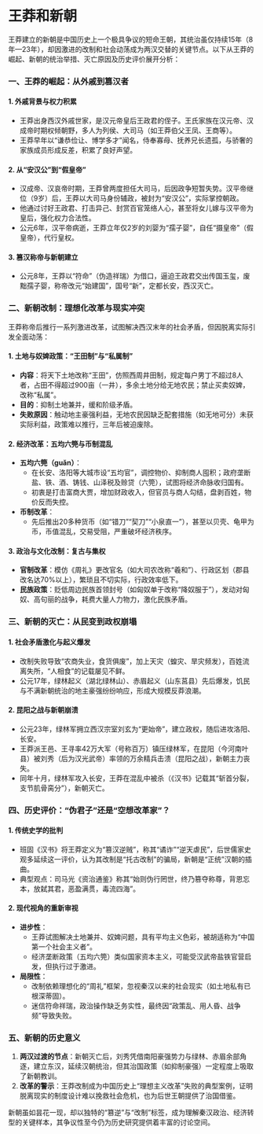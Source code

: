 # 王莽和新朝

王莽建立的新朝是中国历史上一个极具争议的短命王朝，其统治虽仅持续15年（8年—23年），却因激进的改制和社会动荡成为两汉交替的关键节点。以下从王莽的崛起、新朝的统治举措、灭亡原因及历史评价展开分析：  


### **一、王莽的崛起：从外戚到篡汉者**  
#### 1. **外戚背景与权力积累**  
- 王莽出身西汉外戚世家，是汉元帝皇后王政君的侄子。王氏家族在汉元帝、汉成帝时期权倾朝野，多人为列侯、大司马（如王莽伯父王凤、王商等）。  
- 王莽早年以“谦恭俭让、博学多才”闻名，侍奉寡母、抚养兄长遗孤，与骄奢的家族成员形成反差，积累了良好声望。  

#### 2. **从“安汉公”到“假皇帝”**  
- 汉成帝、汉哀帝时期，王莽曾两度担任大司马，后因政争短暂失势。汉平帝继位（9岁）后，王莽以大司马身份辅政，被封为“安汉公”，实际掌控朝政。  
- 他通过讨好王政君、打击异己、封赏百官笼络人心，甚至将女儿嫁与汉平帝为皇后，强化权力合法性。  
- 公元6年，汉平帝病逝，王莽立年仅2岁的刘婴为“孺子婴”，自任“摄皇帝”（假皇帝），代行皇权。  

#### 3. **篡汉称帝与新朝建立**  
- 公元8年，王莽以“符命”（伪造祥瑞）为借口，逼迫王政君交出传国玉玺，废黜孺子婴，称帝改元“始建国”，国号“新”，定都长安，西汉灭亡。  


### **二、新朝改制：理想化改革与现实冲突**  
王莽称帝后推行一系列激进改革，试图解决西汉末年的社会矛盾，但因脱离实际引发全面动荡：  

#### 1. **土地与奴婢政策：“王田制”与“私属制”**  
- **内容**：将天下土地改称“王田”，仿照西周井田制，规定每户男丁不超过8人者，占田不得超过900亩（一井），多余土地分给无地农民；禁止买卖奴婢，改称“私属”。  
- **目的**：抑制土地兼并，缓和阶级矛盾。  
- **失败原因**：触动地主豪强利益，无地农民因缺乏配套措施（如无地可分）未获实际利益，政策难以推行，三年后被迫废除。  

#### 2. **经济改革：五均六筦与币制混乱**  
- **五均六筦（guǎn）**：  
  - 在长安、洛阳等大城市设“五均官”，调控物价、抑制商人囤积；政府垄断盐、铁、酒、铸钱、山泽税及赊贷（六筦），试图将经济命脉收归国有。  
  - 初衷是打击富商大贾，增加财政收入，但官员与商人勾结，盘剥百姓，物价反而失控。  
- **币制改革**：  
  - 先后推出20多种货币（如“错刀”“契刀”“小泉直一”），甚至以贝壳、龟甲为币，币值混乱，交易受阻，严重破坏经济秩序。  

#### 3. **政治与文化改制：复古与集权**  
- **官制改革**：模仿《周礼》更改官名（如大司农改称“羲和”）、行政区划（郡县改名达70%以上），繁琐且不切实际，行政效率低下。  
- **民族政策**：贬低周边民族首领封号（如匈奴单于改称“降奴服于”），发动对匈奴、高句丽的战争，耗费大量人力物力，激化民族矛盾。  


### **三、新朝的灭亡：从民变到政权崩塌**  
#### 1. **社会矛盾激化与起义爆发**  
- 改制失败导致“农商失业，食货俱废”，加上天灾（蝗灾、旱灾频发），百姓流离失所，“人相食”的记载屡见不鲜。  
- 公元17年，绿林起义（湖北绿林山）、赤眉起义（山东莒县）先后爆发，饥民与不满新朝统治的地主豪强纷纷响应，形成大规模反莽浪潮。  

#### 2. **昆阳之战与新朝崩溃**  
- 公元23年，绿林军拥立西汉宗室刘玄为“更始帝”，建立政权，随后进攻洛阳、长安。  
- 王莽派王邑、王寻率42万大军（号称百万）镇压绿林军，在昆阳（今河南叶县）被刘秀（后为汉光武帝）率领的万余精兵击溃（昆阳之战），新朝主力丧失。  
- 同年十月，绿林军攻入长安，王莽在混乱中被杀（《汉书》记载其“斩首分裂，支节肌骨脔分”），新朝灭亡。  


### **四、历史评价：“伪君子”还是“空想改革家”？**  
#### 1. **传统史学的批判**  
- 班固《汉书》将王莽定义为“篡汉逆贼”，称其“谲诈”“逆天虐民”，后世儒家史观多延续这一评价，认为其改制是“托古改制”的骗局，新朝是“正统”汉朝的插曲。  
- 典型观点：司马光《资治通鉴》称其“始则伪行罔世，终乃篡夺称尊，背恩忘本，放弑其君，恶盈满贯，毒流四海”。  

#### 2. **现代视角的重新审视**  
- **进步性**：  
  - 王莽试图解决土地兼并、奴婢问题，具有平均主义色彩，被胡适称为“中国第一个社会主义者”。  
  - 经济垄断政策（五均六筦）类似国家资本主义，可能受汉武帝盐铁官营启发，但执行过于激进。  
- **局限性**：  
  - 改制依赖理想化的“周礼”框架，忽视秦汉以来的社会现实（如土地私有已根深蒂固）。  
  - 迷信符命祥瑞，政治操作缺乏务实性，最终因“政策乱、用人昏、战争频”导致失败。  


### **五、新朝的历史意义**  
1. **两汉过渡的节点**：新朝灭亡后，刘秀凭借南阳豪强势力与绿林、赤眉余部角逐，建立东汉，延续汉朝统治，但其治国政策（如抑制豪强）一定程度上吸取了新朝教训。  
2. **改革的警示**：王莽改制成为中国历史上“理想主义改革”失败的典型案例，证明脱离现实的制度设计难以挽救社会危机，也为后世王朝提供了治国借鉴。  

新朝虽如昙花一现，却以独特的“篡逆”与“改制”标签，成为理解秦汉政治、经济转型的关键样本，其争议性至今仍为历史研究提供着丰富的讨论空间。
